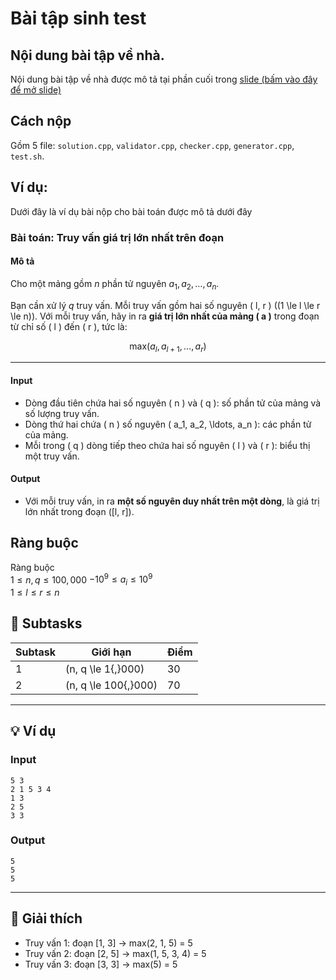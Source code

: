 # Bài tập sinh test

## Nội dung bài tập về nhà.
Nội dung bài tập về nhà được mô tả tại phần cuối trong [slide (bấm vào đây để mở slide)](DAA.pdf)

## Cách nộp
Gồm 5 file: `solution.cpp`, `validator.cpp`, `checker.cpp`, `generator.cpp`, `test.sh`.

## Ví dụ:
Dưới đây là ví dụ bài nộp cho bài toán được mô tả dưới đây

### Bài toán: **Truy vấn giá trị lớn nhất trên đoạn**
#### Mô tả

Cho một mảng gồm $n$ phần tử nguyên $a_1, a_2, \ldots, a_n$.

Bạn cần xử lý $q$ truy vấn.
Mỗi truy vấn gồm hai số nguyên ( l, r ) ((1 \le l \le r \le n)).
Với mỗi truy vấn, hãy in ra **giá trị lớn nhất của mảng ( a )** trong đoạn từ chỉ số ( l ) đến ( r ), tức là:

$$\text{max}(a_l, a_{l+1}, \ldots, a_r)$$

---

#### Input

* Dòng đầu tiên chứa hai số nguyên ( n ) và ( q ):
  số phần tử của mảng và số lượng truy vấn.
* Dòng thứ hai chứa ( n ) số nguyên ( a_1, a_2, \ldots, a_n ): các phần tử của mảng.
* Mỗi trong ( q ) dòng tiếp theo chứa hai số nguyên ( l ) và ( r ): biểu thị một truy vấn.

#### Output

* Với mỗi truy vấn, in ra **một số nguyên duy nhất trên một dòng**, là giá trị lớn nhất trong đoạn ([l, r]).

## Ràng buộc

Ràng buộc               
$1 \le n, q \le 100{,}000$ 
$-10^9 \le a_i \le 10^9$   
$1 \le l \le r \le n$   


## 🧮 Subtasks

| Subtask | Giới hạn             | Điểm |
| ------- | -------------------- | ---- |
| 1       | (n, q \le 1{,}000)   | 30   |
| 2       | (n, q \le 100{,}000) | 70   |

---

## 💡 Ví dụ

### **Input**

```
5 3
2 1 5 3 4
1 3
2 5
3 3
```

### **Output**

```
5
5
5
```

---

## 🧠 Giải thích

* Truy vấn 1: đoạn [1, 3] → max(2, 1, 5) = 5
* Truy vấn 2: đoạn [2, 5] → max(1, 5, 3, 4) = 5
* Truy vấn 3: đoạn [3, 3] → max(5) = 5
